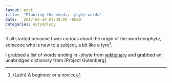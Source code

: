 ```yaml
---
layout: post
title:  "Planting the seeds: -phyte words"
date:   2017-06-29 07:48:00 -0600
categories: eytymology
---
```


It all started because I was curious about the origin of the word *neophyte,* someone who is new to a subject, a bit like a tyro[^1].

I grabbed a list of words ending in -phyte from [wiktionary](https://en.wiktionary.org/wiki/Category:English_words_suffixed_with_-phyte) and grabbed an unabridged dictionary from [Project Gutenberg]

[^1]: (Latin) A beginner or a novice
